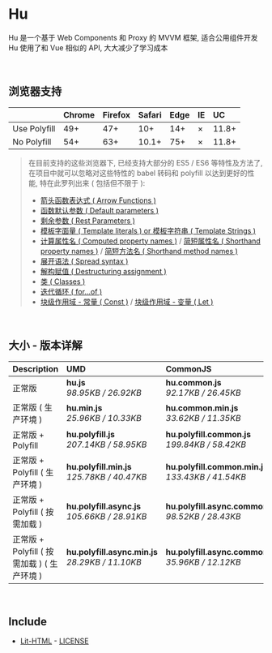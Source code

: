 # Hu
Hu 是一个基于 Web Components 和 Proxy 的 MVVM 框架, 适合公用组件开发<br>
Hu 使用了和 Vue 相似的 API, 大大减少了学习成本

<br>

## 浏览器支持

|              | Chrome | Firefox | Safari | Edge | IE | UC    |
| :-           | :-     | :-      | :-     | :-   | :- | :-    |
| Use Polyfill | 49+    | 47+     | 10+    | 14+  | ×  | 11.8+ |
| No Polyfill  | 54+    | 63+     | 10.1+  | 75+  | ×  | 11.8+ |

> 在目前支持的这些浏览器下, 已经支持大部分的 ES5 / ES6 等特性及方法了,<br>
> 在项目中就可以忽略对这些特性的 babel 转码和 polyfill 以达到更好的性能, 特在此罗列出来 ( 包括但不限于 ): <br>
  > - [箭头函数表达式 ( Arrow Functions )](https://developer.mozilla.org/zh-CN/docs/Web/JavaScript/Reference/Functions/Arrow_functions)
  > - [函数默认参数 ( Default parameters )](https://developer.mozilla.org/zh-CN/docs/Web/JavaScript/Reference/Functions/Default_parameters)
  > - [剩余参数 ( Rest Parameters )](https://developer.mozilla.org/zh-CN/docs/Web/JavaScript/Reference/Functions/Rest_parameters)
  > - [模板字面量 ( Template literals ) or 模板字符串 ( Template Strings )](https://developer.mozilla.org/zh-CN/docs/Web/JavaScript/Reference/template_strings)
  > - [计算属性名 ( Computed property names )](https://developer.mozilla.org/zh-CN/docs/Web/JavaScript/Reference/Operators/Object_initializer#计算属性名) / [简短属性名 ( Shorthand property names )](https://developer.mozilla.org/zh-CN/docs/Web/JavaScript/Reference/Operators/Object_initializer#属性定义) / [简短方法名 ( Shorthand method names )](https://developer.mozilla.org/zh-CN/docs/Web/JavaScript/Reference/Operators/Object_initializer#方法定义)
  > - [展开语法 ( Spread syntax )](https://developer.mozilla.org/zh-CN/docs/Web/JavaScript/Reference/Operators/Spread_syntax)
  > - [解构赋值 ( Destructuring assignment )](https://developer.mozilla.org/zh-CN/docs/Web/JavaScript/Reference/Operators/Destructuring_assignment)
  > - [类 ( Classes )](https://developer.mozilla.org/zh-CN/docs/Web/JavaScript/Reference/Classes)
  > - [迭代循环 ( for...of )](https://developer.mozilla.org/zh-CN/docs/Web/JavaScript/Reference/Statements/for...of)
  > - [块级作用域 - 常量 ( Const )](https://developer.mozilla.org/zh-CN/docs/Web/JavaScript/Reference/Statements/const) / [块级作用域 - 变量 ( Let )](https://developer.mozilla.org/zh-CN/docs/Web/JavaScript/Reference/Statements/let)

<br>

## 大小 - 版本详解
| Description | UMD | CommonJS | ES Module |
| :- | :- | :- | :- |
| 正常版 | **hu.js**<br>*98.95KB / 26.92KB* | **hu.common.js**<br>*92.17KB / 26.45KB* | **hu.esm.js**<br>*92.16KB / 26.43KB* |
| 正常版 ( 生产环境 ) | **hu.min.js**<br>*25.96KB / 10.33KB* | **hu.common.min.js**<br>*33.62KB / 11.35KB* | **hu.esm.min.js**<br>*25.80KB / 10.26KB* |
| 正常版 + Polyfill | **hu.polyfill.js**<br>*207.14KB / 58.95KB* | **hu.polyfill.common.js**<br>*199.84KB / 58.42KB* | **hu.polyfill.esm.js**<br>*199.82KB / 58.41KB* |
| 正常版 + Polyfill ( 生产环境 ) | **hu.polyfill.min.js**<br>*125.78KB / 40.47KB* | **hu.polyfill.common.min.js**<br>*133.43KB / 41.54KB* | **hu.polyfill.esm.min.js**<br>*125.61KB / 40.41KB* |
| 正常版 + Polyfill ( 按需加载 ) | **hu.polyfill.async.js**<br>*105.66KB / 28.91KB* | **hu.polyfill.async.common.js**<br>*98.52KB / 28.43KB* | **hu.polyfill.async.esm.js**<br>*98.50KB / 28.41KB* |
| 正常版 + Polyfill ( 按需加载 ) ( 生产环境 ) | **hu.polyfill.async.min.js**<br>*28.29KB / 11.10KB* | **hu.polyfill.async.common.min.js**<br>*35.96KB / 12.12KB* | **hu.polyfill.async.esm.min.js**<br>*28.12KB / 11.03KB* |

<br>

## Include
  - [Lit-HTML](https://github.com/Polymer/lit-html) \- [LICENSE](https://github.com/Polymer/lit-html/blob/master/LICENSE)